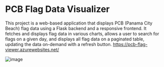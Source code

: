 # PCB Flag Data Visualizer

This project is a web-based application that displays PCB (Panama City Beach) flag data using a Flask backend and a responsive frontend. It fetches and displays flag data in various charts, allows a user to search for flags on a given day, and displays all flag data on a paginated table, updating the data on-demand with a refresh button.
https://pcb-flag-viewer.azurewebsites.net/

![image](https://github.com/user-attachments/assets/f31348e2-ec74-412f-a37c-ab844c5be2af)


